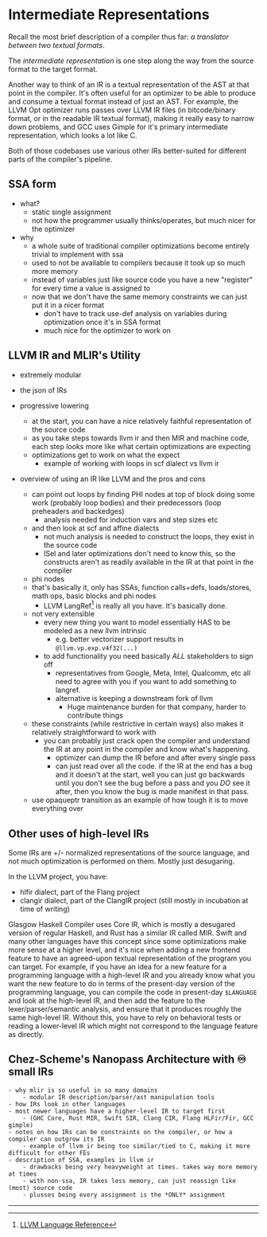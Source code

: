 # Intermediate Representations

Recall the most brief description of a compiler thus far: *a translator between two textual formats*.

The *intermediate representation* is one step along the way from the source format to the target format.

Another way to think of an IR is a textual representation of the AST at that point in the compiler.
It's often useful for an optimizer to be able to produce and consume a textual format instead of just an AST.
For example, the LLVM Opt optimizer runs passes over LLVM IR files (in bitcode/binary format, or in the readable IR textual format), making it really easy to narrow down problems, and GCC uses Gimple for it's primary intermediate representation, which looks a lot like C.

Both of those codebases use various other IRs better-suited for different parts of the compiler's pipeline.

## SSA form

- what?
    - static single assignment
    - not how the programmer usually thinks/operates, but much nicer for the optimizer
- why
    - a whole suite of traditional compiler optimizations become entirely trivial to implement with ssa
    - used to not be available to compilers because it took up so much more memory
    - instead of variables just like source code you have a new "register"
        for every time a value is assigned to
    - now that we don't have the same memory constraints we can just put it in a nicer format
        - don't have to track use-def analysis on variables during optimization once it's in SSA format
        - much nice for the optimizer to work on

## LLVM IR and MLIR's Utility

- extremely modular
- the json of IRs
- progressive lowering
    - at the start, you can have a nice relatively faithful representation of the source code
    - as you take steps towards llvm ir and then MIR and machine code, each step looks more like what certain optimizations are expecting
    - optimizations get to work on what the expect
        - example of working with loops in scf dialect vs llvm ir

- overview of using an IR like LLVM and the pros and cons
    - can point out loops by finding PHI nodes at top of block doing some work (probably loop bodies) and their predecessors (loop preheaders and backedges)
        - analysis needed for induction vars and step sizes etc
    - and then look at scf and affine dialects
        - not much analysis is needed to construct the loops, they exist in the source code
        - ISel and later optimizations don't need to know this, so the constructs aren't as readily available in the IR at that point in the compiler
    - phi nodes
    - that's basically it, only has SSAs, function calls+defs, loads/stores, math ops, basic blocks and phi nodes
        - LLVM LangRef[^langref] is really all you have. It's basically done.
    - not very extensible
        - every new thing you want to model essentially HAS to be modeled as a new llvm intrinsic
            - e.g. better vectorizer support results in `@llvm.vp.exp.v4f32(...)`
        - to add functionality you need basically *ALL* stakeholders to sign off
            - representatives from Google, Meta, Intel, Qualcomm, etc all need to agree with you if you want to add something to langref.
            - alternative is keeping a downstream fork of llvm
                - Huge maintenance burden for that company, harder to contribute things
    - these constraints (while restrictive in certain ways) also makes it relatively straightforward to work with
        - you can probably just crack open the compiler and understand the IR at any point in the compiler and know what's happening.
            - optimizer can dump the IR before and after every single pass
            - can just read over all the code. if the IR at the end has a bug and it doesn't at the start, well you can just go backwards until you don't see the bug before a pass and you *DO* see it after, then you know the bug is made manifest in that pass.
    - use opaqueptr transition as an example of how tough it is to move everything over


## Other uses of high-level IRs

Some IRs are +/- normalized representations of the source language, and not much optimization is performed on them.
Mostly just desugaring.

In the LLVM project, you have:

- hlfir dialect, part of the Flang project
- clangir dialect, part of the ClangIR project (still mostly in incubation at time of writing)

Glasgow Haskell Compiler uses Core IR, which is mostly a desugared version of regular Haskell, and Rust has a similar IR called MIR.
Swift and many other languages have this concept since some optimizations make more sense at a higher level, and it's nice when adding a new frontend feature to have an agreed-upon textual representation of the program you can target.
For example, if you have an idea for a new feature for a programming language with a high-level IR and you already know what you want the new feature to do in terms of the present-day version of the programming language, you can compile the code in present-day `$LANGUAGE` and look at the high-level IR, and then add the feature to the lexer/parser/semantic analysis, and ensure that it produces roughly the same high-level IR.
Without this, you have to rely on behavioral tests or reading a lower-level IR which might not correspond to the language feature as directly.

## Chez-Scheme's Nanopass Architecture with ♾️ small IRs

~~~admonish todo
- why mlir is so useful in so many domains
    - modular IR description/parser/ast manipulation tools
- how IRs look in other languages
- most newer languages have a higher-level IR to target first
    - (GHC Core, Rust MIR, Swift SIR, Clang CIR, Flang HLFir/Fir, GCC gimple)
- notes on how IRs can be constraints on the compiler, or how a compiler can outgrow its IR
    - example of llvm ir being too similar/tied to C, making it more difficult for other FEs
- description of SSA, examples in llvm ir
    - drawbacks being very heavyweight at times. takes way more memory at times
    - with non-ssa, IR takes less memory, can just reassign like (most) source code
    - plusses being every assignment is the *ONLY* assignment
~~~

---

[^carruth_opt]: [Understanding Compiler Optimization - Chandler Carruth - Opening Keynote Meeting C++ 2015](https://www.youtube.com/watch?v=FnGCDLhaxKU&list=WL&index=1)
    - starts talking about IRs at 9m in
[^langref]: [LLVM Language Reference](https://llvm.org/docs/LangRef.html)
[^ssa_construction]: [Simple and Efficient Construction of Static Single Assignment Form](https://bernsteinbear.com/assets/img/braun13cc.pdf)
